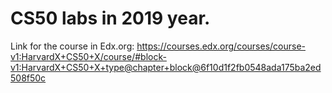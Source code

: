 # CS50 labs in 2019 year.
Link for the course in Edx.org: https://courses.edx.org/courses/course-v1:HarvardX+CS50+X/course/#block-v1:HarvardX+CS50+X+type@chapter+block@6f10d1f2fb0548ada175ba2ed508f50c

